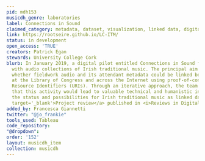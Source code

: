 ```yaml
---
pid: mdh153
musicdh_genre: laboratories
label: Connections in Sound
claimed_category: metadata, dataset, visualization, linked data, digital pilot
link: https://rootseire.github.io/LC-ITM/
status: in development
open_access: 'TRUE'
creators: Patrick Egan
stewards: University College Cork
blurb: In January 2019, a digital pilot entitled Connections in Sound focused on experimenting
  with audio collections of Irish traditional music. The principal aim was to investigate
  whether fieldwork audio and its attendant metadata could be linked between collections
  at the Library of Congress and across the Internet using proof-of-concept Uniform
  Resource Identifiers (URIs). Through an iterative approach, the team hypothesized
  that this activity would lead to valuable technical and humanistic insights about
  the status and possibilities for Irish traditional music as linked data. <a href='https://doi.org/10.21428/3e88f64f.30abd624'
  target='_blank'>Project review</a> published in <i>Reviews in Digital Humanities</i>.
added_by: Francesca Giannetti
twitter: "@jo_frankie"
tools_used: Tableau
code_repository: 
"@dropdown": 
order: '152'
layout: musicdh_item
collection: musicdh
---
```

